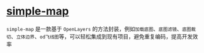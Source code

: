 # [simple-map](https://huaiyinhcy.github.io/monorepo/pages/packages/simple-map.html)

`simple-map` 是一款基于 `OpenLayers` 的方法封装，例如`加载底图`、`底图滤镜`、`底图裁切`、`立体边界`、`od飞线图`等，可以轻松集成到现有项目，避免重复编码，提高开发效率